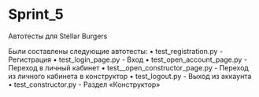 # Sprint_5

Автотесты для Stellar Burgers

Были составлены следующие автотесты:
•	test_registration.py - Регистрация
•	test_login_page.py - Вход
•	test_open_account_page.py - Переход в личный кабинет
•	test__open_constructor_page.py - Переход из личного кабинета в конструктор
•	test_logout.py - Выход из аккаунта
•	test_constructor.py - Раздел «Конструктор»

